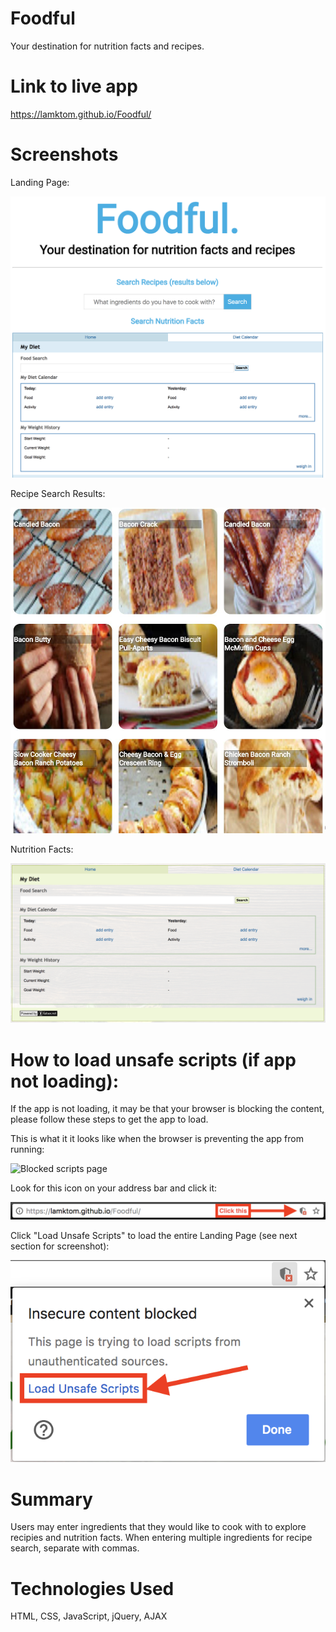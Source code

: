 # Foodful
Your destination for nutrition facts and recipes.

# Link to live app
https://lamktom.github.io/Foodful/

# Screenshots
Landing Page: 

![Landing page](Screenshots/foodful-landing-page.JPG)

Recipe Search Results: 

![Recipe results](Screenshots/foodful-recipe-search.JPG)

Nutrition Facts: 

![Nutrition facts](Screenshots/foodful-nutrition-facts.JPG)

# How to load unsafe scripts (if app not loading):
If the app is not loading, it may be that your browser is blocking the content, please follow these steps to get the app to load. 

This is what it it looks like when the browser is preventing the app from running: 
 
![Blocked scripts page](Screenshots/foodful-blocked-scripts.JPG)

Look for this icon on your address bar and click it: 

![Address bar icon](Screenshots/foodful-address-bar.JPG)

Click "Load Unsafe Scripts" to load the entire Landing Page (see next section for screenshot): 

![Load Unsafe Scripts](Screenshots/foodful-load-unsafe-scripts.JPG)

# Summary
Users may enter ingredients that they would like to cook with to explore recipies and nutrition facts. When entering multiple ingredients for recipe search, separate with commas.

# Technologies Used 
HTML, CSS, JavaScript, jQuery, AJAX
